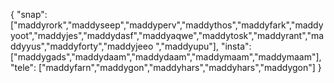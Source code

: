 {
  "snap":  ["maddyrork","maddyseep","maddyperv","maddythos","maddyfark","maddyyoot","maddyjes","maddydasf","maddyaqwe","maddytosk","maddyrant","maddyyus","maddyforty","maddyjeeo ","maddyupu"],
  "insta": ["maddygads","maddydaam","maddydaam","maddymaam","maddymaam"],
  "tele":  ["maddyfarn","maddygon","maddyhars","maddyhars","maddygon"]
}
